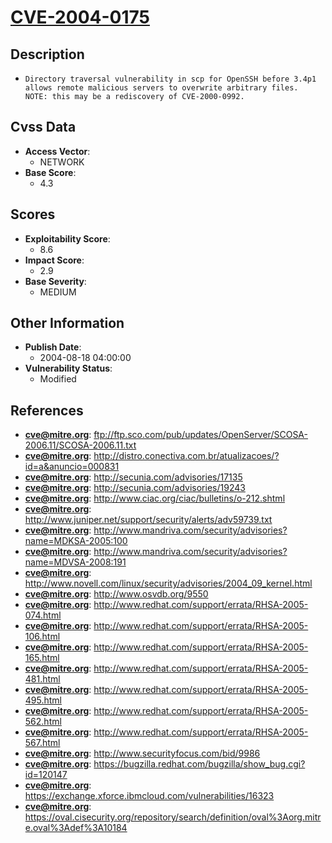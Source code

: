 
# [CVE-2004-0175](https://cve.mitre.org/cgi-bin/cvename.cgi?name=CVE-2004-0175)

## Description

- `Directory traversal vulnerability in scp for OpenSSH before 3.4p1 allows remote malicious servers to overwrite arbitrary files.  NOTE: this may be a rediscovery of CVE-2000-0992.`

## Cvss Data

- **Access Vector**:
  - NETWORK
- **Base Score**:
  - 4.3

## Scores

- **Exploitability Score**:
  - 8.6
- **Impact Score**:
  - 2.9
- **Base Severity**:
  - MEDIUM

## Other Information

- **Publish Date**:
  - 2004-08-18 04:00:00
- **Vulnerability Status**:
  - Modified

## References

- **cve@mitre.org**: ftp://ftp.sco.com/pub/updates/OpenServer/SCOSA-2006.11/SCOSA-2006.11.txt
- **cve@mitre.org**: http://distro.conectiva.com.br/atualizacoes/?id=a&anuncio=000831
- **cve@mitre.org**: http://secunia.com/advisories/17135
- **cve@mitre.org**: http://secunia.com/advisories/19243
- **cve@mitre.org**: http://www.ciac.org/ciac/bulletins/o-212.shtml
- **cve@mitre.org**: http://www.juniper.net/support/security/alerts/adv59739.txt
- **cve@mitre.org**: http://www.mandriva.com/security/advisories?name=MDKSA-2005:100
- **cve@mitre.org**: http://www.mandriva.com/security/advisories?name=MDVSA-2008:191
- **cve@mitre.org**: http://www.novell.com/linux/security/advisories/2004_09_kernel.html
- **cve@mitre.org**: http://www.osvdb.org/9550
- **cve@mitre.org**: http://www.redhat.com/support/errata/RHSA-2005-074.html
- **cve@mitre.org**: http://www.redhat.com/support/errata/RHSA-2005-106.html
- **cve@mitre.org**: http://www.redhat.com/support/errata/RHSA-2005-165.html
- **cve@mitre.org**: http://www.redhat.com/support/errata/RHSA-2005-481.html
- **cve@mitre.org**: http://www.redhat.com/support/errata/RHSA-2005-495.html
- **cve@mitre.org**: http://www.redhat.com/support/errata/RHSA-2005-562.html
- **cve@mitre.org**: http://www.redhat.com/support/errata/RHSA-2005-567.html
- **cve@mitre.org**: http://www.securityfocus.com/bid/9986
- **cve@mitre.org**: https://bugzilla.redhat.com/bugzilla/show_bug.cgi?id=120147
- **cve@mitre.org**: https://exchange.xforce.ibmcloud.com/vulnerabilities/16323
- **cve@mitre.org**: https://oval.cisecurity.org/repository/search/definition/oval%3Aorg.mitre.oval%3Adef%3A10184
